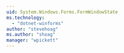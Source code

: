 ```yaml
---
uid: System.Windows.Forms.FormWindowState
ms.technology: 
  - "dotnet-winforms"
author: "stevehoag"
ms.author: "shoag"
manager: "wpickett"
---
```

